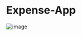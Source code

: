 # Expense-App
![image](https://user-images.githubusercontent.com/112765184/213160458-299d9773-3063-407d-b56c-6deab93ff68a.png)
